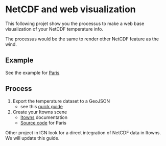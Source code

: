 # NetCDF and web visualization

This following projet show you the processus to make a web base visualization of your NetCDF temperature info.

The processus would be the same to render other NetCDF feature as the wind.

## Example

See the example for [Paris](index.html)

## Process

1. Export the temperature dataset to a GeoJSON
    * see this [quick guide](doc/netcdf2geojson_qgis.md)
2. Create your Itowns scene
    * [Itowns](http://www.itowns-project.org/itowns/docs/#tutorials/Create-a-simple-globe) documentation
    * [Source code](index.html) for Paris

Other project in IGN look for a direct integration of NetCDF data in Itowns. We will update this guide.
